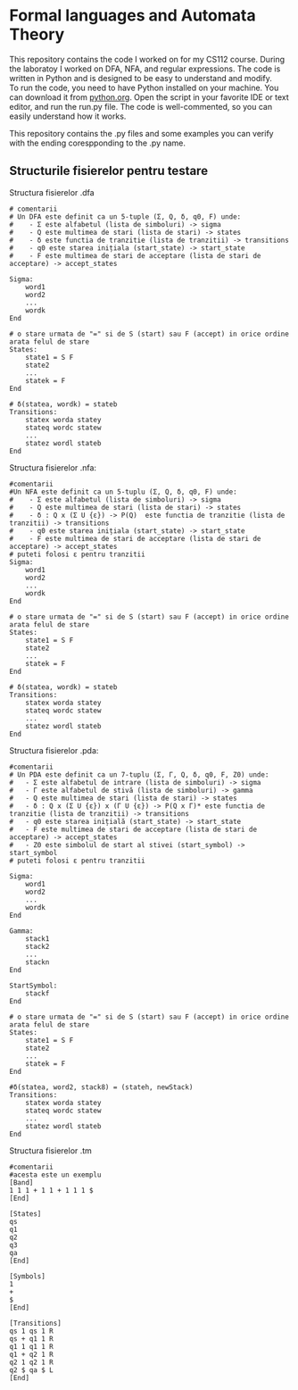 # Formal languages and Automata Theory
This repository contains the code I worked on for my CS112 course. During the laboratoy I worked on DFA, NFA, and regular expressions. The code is written in Python and is designed to be easy to understand and modify.
<br>
To run the code, you need to have Python installed on your machine. You can download it from [python.org](https://www.python.org/downloads/).
Open the script in your favorite IDE or text editor, and run the run.py file. The code is well-commented, so you can easily understand how it works.

This repository contains the .py files and some examples you can verify with the ending corespponding to the .py name.

## Structurile fisierelor pentru testare
Structura fisierelor .dfa
```
# comentarii
# Un DFA este definit ca un 5-tuple (Σ, Q, δ, q0, F) unde:
#    - Σ este alfabetul (lista de simboluri) -> sigma
#    - Q este multimea de stari (lista de stari) -> states
#    - δ este functia de tranzitie (lista de tranzitii) -> transitions
#    - q0 este starea inițiala (start_state) -> start_state
#    - F este multimea de stari de acceptare (lista de stari de acceptare) -> accept_states

Sigma:
    word1
    word2
    ...
    wordk
End

# o stare urmata de "=" si de S (start) sau F (accept) in orice ordine arata felul de stare
States:
    state1 = S F
    state2 
    ...
    statek = F
End

# δ(statea, wordk) = stateb
Transitions:
    statex worda statey
    stateq wordc statew
    ...
    statez wordl stateb
End
```

Structura fisierelor .nfa:
```
#comentarii
#Un NFA este definit ca un 5-tuplu (Σ, Q, δ, q0, F) unde:
#    - Σ este alfabetul (lista de simboluri) -> sigma
#    - Q este multimea de stari (lista de stari) -> states
#    - δ : Q x (Σ U {ε}) -> P(Q)  este functia de tranzitie (lista de tranzitii) -> transitions
#    - q0 este starea inițiala (start_state) -> start_state
#    - F este multimea de stari de acceptare (lista de stari de acceptare) -> accept_states
# puteti folosi ε pentru tranzitii
Sigma:
    word1
    word2
    ...
    wordk
End

# o stare urmata de "=" si de S (start) sau F (accept) in orice ordine arata felul de stare
States:
    state1 = S F
    state2 
    ...
    statek = F
End

# δ(statea, wordk) = stateb
Transitions:
    statex worda statey
    stateq wordc statew
    ...
    statez wordl stateb
End

```

Structura fisierelor .pda:

```
#comentarii
# Un PDA este definit ca un 7-tuplu (Σ, Γ, Q, δ, q0, F, Z0) unde:
#   - Σ este alfabetul de intrare (lista de simboluri) -> sigma
#   - Γ este alfabetul de stivă (lista de simboluri) -> gamma
#   - Q este multimea de stari (lista de stari) -> states
#   - δ : Q x (Σ U {ε}) x (Γ U {ε}) -> P(Q x Γ)* este functia de tranzitie (lista de tranzitii) -> transitions
#   - q0 este starea inițială (start_state) -> start_state
#   - F este multimea de stari de acceptare (lista de stari de acceptare) -> accept_states
#   - Z0 este simbolul de start al stivei (start_symbol) -> start_symbol
# puteti folosi ε pentru tranzitii

Sigma:
    word1
    word2
    ...
    wordk
End

Gamma:
    stack1
    stack2
    ...
    stackn
End

StartSymbol:
    stackf
End

# o stare urmata de "=" si de S (start) sau F (accept) in orice ordine arata felul de stare
States:
    state1 = S F
    state2 
    ...
    statek = F
End

#δ(statea, word2, stack8) = (stateh, newStack)
Transitions:
    statex worda statey
    stateq wordc statew
    ...
    statez wordl stateb
End

```

Structura fisierelor .tm
```
#comentarii
#acesta este un exemplu 
[Band]
1 1 1 + 1 1 + 1 1 1 $
[End]

[States]
qs
q1
q2
q3
qa
[End]

[Symbols]
1
+
$
[End]

[Transitions]
qs 1 qs 1 R
qs + q1 1 R
q1 1 q1 1 R
q1 + q2 1 R
q2 1 q2 1 R
q2 $ qa $ L
[End]
```
